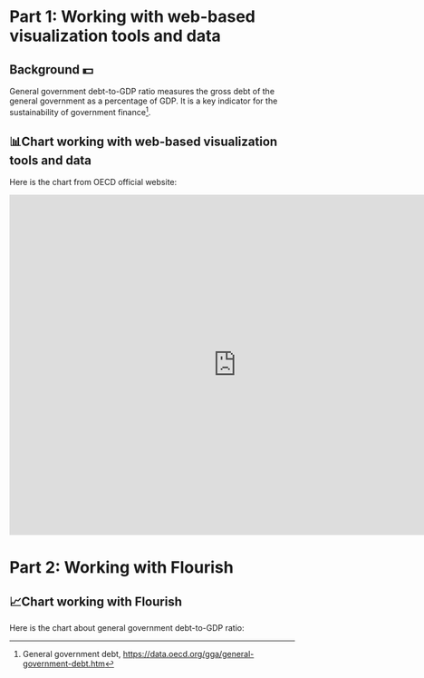 # **Part 1: Working with web-based visualization tools and data**
## Background	💵
General government debt-to-GDP ratio measures the gross debt of the general government as a percentage of GDP. It is a key indicator for the sustainability of government finance[^1]. 
## 📊Chart working with web-based visualization tools and data 
Here is the chart from OECD official website:
<iframe src="https://data.oecd.org/chart/6XKi" width="800" height="600" style="border: 0" mozallowfullscreen="true" webkitallowfullscreen="true" allowfullscreen="true"><a href="https://data.oecd.org/chart/6XKi" target="_blank">OECD Chart: General government debt, Total, % of GDP, Annual, 2020</a></iframe>
  
[^1]: General government debt, https://data.oecd.org/gga/general-government-debt.htm


# **Part 2: Working with Flourish**
## 📈Chart working with Flourish
Here is the chart about general government debt-to-GDP ratio:
<div class="flourish-embed flourish-chart" data-src="visualisation/12550638"><script src="https://public.flourish.studio/resources/embed.js"></script></div>

